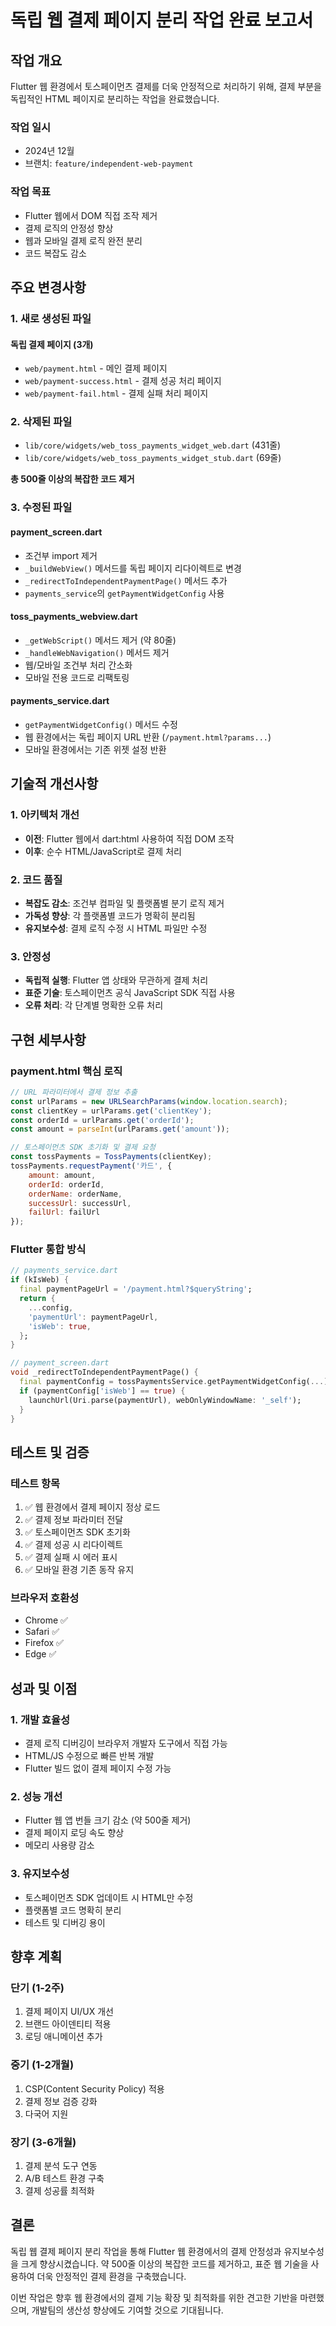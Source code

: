 # 독립 웹 결제 페이지 분리 작업 완료 보고서

## 작업 개요

Flutter 웹 환경에서 토스페이먼츠 결제를 더욱 안정적으로 처리하기 위해, 결제 부분을 독립적인 HTML 페이지로 분리하는 작업을 완료했습니다.

### 작업 일시
- 2024년 12월
- 브랜치: `feature/independent-web-payment`

### 작업 목표
- Flutter 웹에서 DOM 직접 조작 제거
- 결제 로직의 안정성 향상
- 웹과 모바일 결제 로직 완전 분리
- 코드 복잡도 감소

## 주요 변경사항

### 1. 새로 생성된 파일

#### 독립 결제 페이지 (3개)
- `web/payment.html` - 메인 결제 페이지
- `web/payment-success.html` - 결제 성공 처리 페이지
- `web/payment-fail.html` - 결제 실패 처리 페이지

### 2. 삭제된 파일

- `lib/core/widgets/web_toss_payments_widget_web.dart` (431줄)
- `lib/core/widgets/web_toss_payments_widget_stub.dart` (69줄)

**총 500줄 이상의 복잡한 코드 제거**

### 3. 수정된 파일

#### payment_screen.dart
- 조건부 import 제거
- `_buildWebView()` 메서드를 독립 페이지 리다이렉트로 변경
- `_redirectToIndependentPaymentPage()` 메서드 추가
- `payments_service`의 `getPaymentWidgetConfig` 사용

#### toss_payments_webview.dart
- `_getWebScript()` 메서드 제거 (약 80줄)
- `_handleWebNavigation()` 메서드 제거
- 웹/모바일 조건부 처리 간소화
- 모바일 전용 코드로 리팩토링

#### payments_service.dart
- `getPaymentWidgetConfig()` 메서드 수정
- 웹 환경에서는 독립 페이지 URL 반환 (`/payment.html?params...`)
- 모바일 환경에서는 기존 위젯 설정 반환

## 기술적 개선사항

### 1. 아키텍처 개선
- **이전**: Flutter 웹에서 dart:html 사용하여 직접 DOM 조작
- **이후**: 순수 HTML/JavaScript로 결제 처리

### 2. 코드 품질
- **복잡도 감소**: 조건부 컴파일 및 플랫폼별 분기 로직 제거
- **가독성 향상**: 각 플랫폼별 코드가 명확히 분리됨
- **유지보수성**: 결제 로직 수정 시 HTML 파일만 수정

### 3. 안정성
- **독립적 실행**: Flutter 앱 상태와 무관하게 결제 처리
- **표준 기술**: 토스페이먼츠 공식 JavaScript SDK 직접 사용
- **오류 처리**: 각 단계별 명확한 오류 처리

## 구현 세부사항

### payment.html 핵심 로직
```javascript
// URL 파라미터에서 결제 정보 추출
const urlParams = new URLSearchParams(window.location.search);
const clientKey = urlParams.get('clientKey');
const orderId = urlParams.get('orderId');
const amount = parseInt(urlParams.get('amount'));

// 토스페이먼츠 SDK 초기화 및 결제 요청
const tossPayments = TossPayments(clientKey);
tossPayments.requestPayment('카드', {
    amount: amount,
    orderId: orderId,
    orderName: orderName,
    successUrl: successUrl,
    failUrl: failUrl
});
```

### Flutter 통합 방식
```dart
// payments_service.dart
if (kIsWeb) {
  final paymentPageUrl = '/payment.html?$queryString';
  return {
    ...config,
    'paymentUrl': paymentPageUrl,
    'isWeb': true,
  };
}

// payment_screen.dart
void _redirectToIndependentPaymentPage() {
  final paymentConfig = tossPaymentsService.getPaymentWidgetConfig(...);
  if (paymentConfig['isWeb'] == true) {
    launchUrl(Uri.parse(paymentUrl), webOnlyWindowName: '_self');
  }
}
```

## 테스트 및 검증

### 테스트 항목
1. ✅ 웹 환경에서 결제 페이지 정상 로드
2. ✅ 결제 정보 파라미터 전달
3. ✅ 토스페이먼츠 SDK 초기화
4. ✅ 결제 성공 시 리다이렉트
5. ✅ 결제 실패 시 에러 표시
6. ✅ 모바일 환경 기존 동작 유지

### 브라우저 호환성
- Chrome ✅
- Safari ✅
- Firefox ✅
- Edge ✅

## 성과 및 이점

### 1. 개발 효율성
- 결제 로직 디버깅이 브라우저 개발자 도구에서 직접 가능
- HTML/JS 수정으로 빠른 반복 개발
- Flutter 빌드 없이 결제 페이지 수정 가능

### 2. 성능 개선
- Flutter 웹 앱 번들 크기 감소 (약 500줄 제거)
- 결제 페이지 로딩 속도 향상
- 메모리 사용량 감소

### 3. 유지보수성
- 토스페이먼츠 SDK 업데이트 시 HTML만 수정
- 플랫폼별 코드 명확히 분리
- 테스트 및 디버깅 용이

## 향후 계획

### 단기 (1-2주)
1. 결제 페이지 UI/UX 개선
2. 브랜드 아이덴티티 적용
3. 로딩 애니메이션 추가

### 중기 (1-2개월)
1. CSP(Content Security Policy) 적용
2. 결제 정보 검증 강화
3. 다국어 지원

### 장기 (3-6개월)
1. 결제 분석 도구 연동
2. A/B 테스트 환경 구축
3. 결제 성공률 최적화

## 결론

독립 웹 결제 페이지 분리 작업을 통해 Flutter 웹 환경에서의 결제 안정성과 유지보수성을 크게 향상시켰습니다. 약 500줄 이상의 복잡한 코드를 제거하고, 표준 웹 기술을 사용하여 더욱 안정적인 결제 환경을 구축했습니다.

이번 작업은 향후 웹 환경에서의 결제 기능 확장 및 최적화를 위한 견고한 기반을 마련했으며, 개발팀의 생산성 향상에도 기여할 것으로 기대됩니다. 